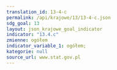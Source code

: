 ```yaml
---
translation_id: 13-4-c
permalink: /api/krajowe/13/13-4-c.json
sdg_goal: 13
layout: json_krajowe_goal_indicator
indicator: "13.4.c"
zmienne: ogółem
indicator_variable_1: ogółem;
kategorie: null
source_url: www.stat.gov.pl
---
```

